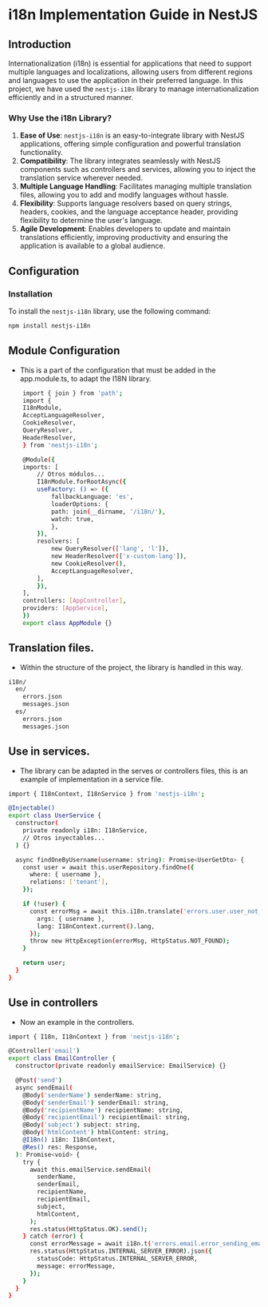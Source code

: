 # i18n Implementation Guide in NestJS

## Introduction

Internationalization (i18n) is essential for applications that need to support multiple languages and localizations, allowing users from different regions and languages to use the application in their preferred language. In this project, we have used the `nestjs-i18n` library to manage internationalization efficiently and in a structured manner.

### Why Use the i18n Library?

1. **Ease of Use**: `nestjs-i18n` is an easy-to-integrate library with NestJS applications, offering simple configuration and powerful translation functionality.
2. **Compatibility**: The library integrates seamlessly with NestJS components such as controllers and services, allowing you to inject the translation service wherever needed.
3. **Multiple Language Handling**: Facilitates managing multiple translation files, allowing you to add and modify languages without hassle.
4. **Flexibility**: Supports language resolvers based on query strings, headers, cookies, and the language acceptance header, providing flexibility to determine the user's language.
5. **Agile Development**: Enables developers to update and maintain translations efficiently, improving productivity and ensuring the application is available to a global audience.

## Configuration

### Installation

To install the `nestjs-i18n` library, use the following command:

```bash
npm install nestjs-i18n
```
## Module Configuration
- This is a part of the configuration that must be added in the app.module.ts, to adapt the I18N library.
```bash
    import { join } from 'path';
    import {
    I18nModule,
    AcceptLanguageResolver,
    CookieResolver,
    QueryResolver,
    HeaderResolver,
    } from 'nestjs-i18n';

    @Module({
    imports: [
        // Otros módulos...
        I18nModule.forRootAsync({
        useFactory: () => ({
            fallbackLanguage: 'es',
            loaderOptions: {
            path: join(__dirname, '/i18n/'),
            watch: true,
            },
        }),
        resolvers: [
            new QueryResolver(['lang', 'l']),
            new HeaderResolver(['x-custom-lang']),
            new CookieResolver(),
            AcceptLanguageResolver,
        ],
        }),
    ],
    controllers: [AppController],
    providers: [AppService],
    })
    export class AppModule {}
```
## Translation files.
- Within the structure of the project, the library is handled in this way.

```bash
i18n/
  en/
    errors.json
    messages.json
  es/
    errors.json
    messages.json
```
## Use in services.
- The library can be adapted in the serves or controllers files, this is an example of implementation in a service file.

```bash
import { I18nContext, I18nService } from 'nestjs-i18n';

@Injectable()
export class UserService {
  constructor(
    private readonly i18n: I18nService,
    // Otros inyectables...
  ) {}

  async findOneByUsername(username: string): Promise<UserGetDto> {
    const user = await this.userRepository.findOne({
      where: { username },
      relations: ['tenant'],
    });

    if (!user) {
      const errorMsg = await this.i18n.translate('errors.user.user_not_found', {
        args: { username },
        lang: I18nContext.current().lang,
      });
      throw new HttpException(errorMsg, HttpStatus.NOT_FOUND);
    }

    return user;
  }
}
```
## Use in controllers
- Now an example in the controllers.

```bash
import { I18n, I18nContext } from 'nestjs-i18n';

@Controller('email')
export class EmailController {
  constructor(private readonly emailService: EmailService) {}

  @Post('send')
  async sendEmail(
    @Body('senderName') senderName: string,
    @Body('senderEmail') senderEmail: string,
    @Body('recipientName') recipientName: string,
    @Body('recipientEmail') recipientEmail: string,
    @Body('subject') subject: string,
    @Body('htmlContent') htmlContent: string,
    @I18n() i18n: I18nContext,
    @Res() res: Response,
  ): Promise<void> {
    try {
      await this.emailService.sendEmail(
        senderName,
        senderEmail,
        recipientName,
        recipientEmail,
        subject,
        htmlContent,
      );
      res.status(HttpStatus.OK).send();
    } catch (error) {
      const errorMessage = await i18n.t('errors.email.error_sending_email');
      res.status(HttpStatus.INTERNAL_SERVER_ERROR).json({
        statusCode: HttpStatus.INTERNAL_SERVER_ERROR,
        message: errorMessage,
      });
    }
  }
}
```